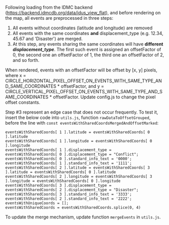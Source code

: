 Following loading from the IDMC backend (https://backend.idmcdb.org/data/idus_view_flat), and before rendering on the map, all events are preprocessed in three steps:

1. All events without coordinates (latitude and longitude) are removed
2. All events with the same coordinates **and** displacement_type (e.g. 12.34, 45.67 and 'Disaster') are merged.
3. At this step, any events sharing the same coordinates will have **different** ***displacement_type***. The first such event is assigned an offsetFactor of 0, the second one an offsetFactor of 1, the third one an offsetFactor of 2, and so forth.

When rendered, events with an offsetFactor will be offset by [x, y] pixels, where  x = CIRCLE_HORIZONTAL_PIXEL_OFFSET_ON_EVENTS_WITH_SAME_TYPE_AND_SAME_COORDINATES * offsetFactor, and y = CIRCLE_VERTICAL_PIXEL_OFFSET_ON_EVENTS_WITH_SAME_TYPE_AND_SAME_COORDINATES * offsetFactor. Update config.js to change the pixel offset constants.

Step #3 represent an edge case that does not occur frequently. To test it, insert the below code into `utils.js`, function `rawDataToOffsetGrouped`, before the line with `const eventsWithSharedCoordsMergedAndOffsetMarked`:

```
eventsWithSharedCoords[ 1 ].latitude = eventsWithSharedCoords[ 0 ].latitude
eventsWithSharedCoords[ 1 ].longitude = eventsWithSharedCoords[ 0 ].longitude
eventsWithSharedCoords[ 1 ].displacement_type = eventsWithSharedCoords[ 0 ].displacement_type = "Conflict";
eventsWithSharedCoords[ 0 ].standard_info_text = '0000';
eventsWithSharedCoords[ 1 ].standard_info_text = '1111';
eventsWithSharedCoords[ 2 ].latitude = eventsWithSharedCoords[ 3 ].latitude = eventsWithSharedCoords[ 0 ].latitude
eventsWithSharedCoords[ 2 ].longitude = eventsWithSharedCoords[ 3 ].longitude = eventsWithSharedCoords[ 0 ].longitude
eventsWithSharedCoords[ 3 ].displacement_type = eventsWithSharedCoords[ 2 ].displacement_type = "Disaster";
eventsWithSharedCoords[ 3 ].standard_info_text = '3333';
eventsWithSharedCoords[ 2 ].standard_info_text = '2222';
eventsWithUniqueCoords = [];
eventsWithSharedCoords = eventsWithSharedCoords.splice(0, 4)
```

To update the merge mechanism, update function `mergeEvents` in `utils.js`.
